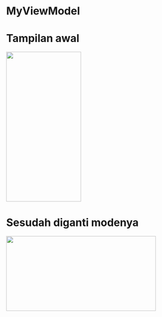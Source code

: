 # MyViewModel

# Tampilan awal
<img src ="https://user-images.githubusercontent.com/43690617/72434522-6e355100-37ce-11ea-9747-c3c2bc7fd830.jpeg" width = "200" height = "400">

# Sesudah diganti modenya
<img src = "https://user-images.githubusercontent.com/43690617/72434520-6d9cba80-37ce-11ea-8e84-79e8b41807a8.jpeg" width = "400" height = "200">


